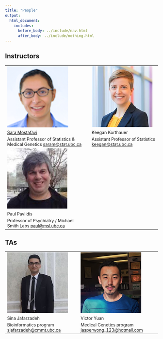 ```yaml
---
title: "People"
output:
  html_document:
    includes:
      before_body: ../include/nav.html
      after_body: ../include/nothing.html
---
```


## Instructors

|  |   |  |
|---------------|---------------|---------------|
 | ![Sara](peoplePics/saram.png) | | ![Keegan](peoplePics/Keegan_shot.jpg)  |
 | [Sara Mostafavi](http://www.stat.ubc.ca/~saram/) | |  Keegan Korthauer      |
 |  Assistant Professor of Statistics & Medical Genetics <saram@stat.ubc.ca> | |  Assistant Professor of Statistics  <keegan@stat.ubc.ca> |
| ![Paul](peoplePics/paulPavlidis.png) | 
|  Paul Pavlidis  | 
|  Professor of Psychiatry / Michael Smith Labs <paul@msl.ubc.ca> | 
## TAs

|  |   |  |
|---------------|---------------|---------------|
| ![Sina](peoplePics/Sina_shot.jpg) |  | ![Victor](peoplePics/Victor_shot.png) |
| Sina Jafarzadeh |    | Victor Yuan |
|  Bioinformatics program <sjafarzadeh@cmmt.ubc.ca> | |  Medical Genetics program <jasperwong_123@hotmail.com> |



<!-- [Sara Mostafavi](http://www.stat.ubc.ca/~saram/), lead instructor

  * Statistics and Medical Genetics
  * <saram@cs.stanford.edu>
  
Paul Pavlidis, instructor
  
  * CHiBi and Psychiatry
  * <paul@chibi.ubc.ca>
  
Marjan Farahbod, TA

  * <marjan.farahbod@gmail.com>
  
Santina Lin, TA

  * <hello@santina.me> -->

